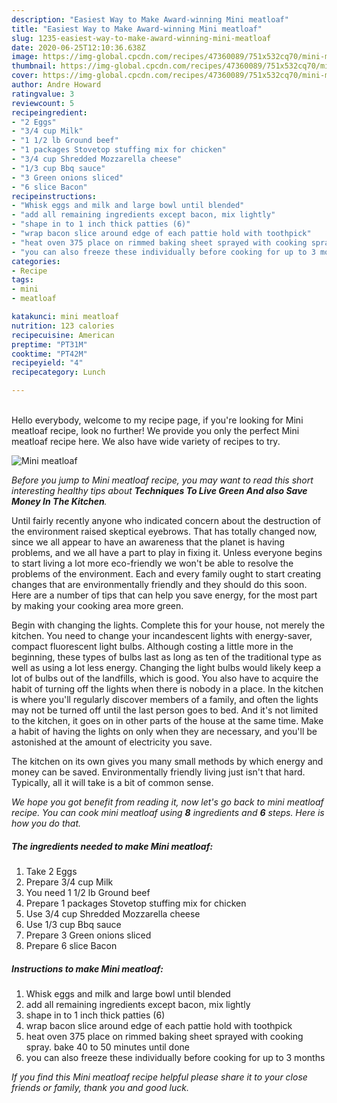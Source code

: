 ```yaml
---
description: "Easiest Way to Make Award-winning Mini meatloaf"
title: "Easiest Way to Make Award-winning Mini meatloaf"
slug: 1235-easiest-way-to-make-award-winning-mini-meatloaf
date: 2020-06-25T12:10:36.638Z
image: https://img-global.cpcdn.com/recipes/47360089/751x532cq70/mini-meatloaf-recipe-main-photo.jpg
thumbnail: https://img-global.cpcdn.com/recipes/47360089/751x532cq70/mini-meatloaf-recipe-main-photo.jpg
cover: https://img-global.cpcdn.com/recipes/47360089/751x532cq70/mini-meatloaf-recipe-main-photo.jpg
author: Andre Howard
ratingvalue: 3
reviewcount: 5
recipeingredient:
- "2 Eggs"
- "3/4 cup Milk"
- "1 1/2 lb Ground beef"
- "1 packages Stovetop stuffing mix for chicken"
- "3/4 cup Shredded Mozzarella cheese"
- "1/3 cup Bbq sauce"
- "3 Green onions sliced"
- "6 slice Bacon"
recipeinstructions:
- "Whisk eggs and milk and large bowl until blended"
- "add all remaining ingredients except bacon, mix lightly"
- "shape in to 1 inch thick patties (6)"
- "wrap bacon slice around edge of each pattie hold with toothpick"
- "heat oven 375 place on rimmed baking sheet sprayed with cooking spray. bake 40 to 50 minutes until done"
- "you can also freeze these individually before cooking for up to 3 months"
categories:
- Recipe
tags:
- mini
- meatloaf

katakunci: mini meatloaf 
nutrition: 123 calories
recipecuisine: American
preptime: "PT31M"
cooktime: "PT42M"
recipeyield: "4"
recipecategory: Lunch

---
```

<br>
Hello everybody, welcome to my recipe page, if you're looking for Mini meatloaf recipe, look no further! We provide you only the perfect Mini meatloaf recipe here. We also have wide variety of recipes to try.
<br>


![Mini meatloaf](https://img-global.cpcdn.com/recipes/47360089/751x532cq70/mini-meatloaf-recipe-main-photo.jpg)

<i>Before you jump to Mini meatloaf recipe, you may want to read this short interesting healthy tips about 
<strong>Techniques To Live Green And also Save Money In The Kitchen</strong>.</i>
</br>

Until fairly recently anyone who indicated concern about the destruction of the environment raised skeptical eyebrows. That has totally changed now, since we all appear to have an awareness that the planet is having problems, and we all have a part to play in fixing it. Unless everyone begins to start living a lot more eco-friendly we won't be able to resolve the problems of the environment. Each and every family ought to start creating changes that are environmentally friendly and they should do this soon. Here are a number of tips that can help you save energy, for the most part by making your cooking area more green.

Begin with changing the lights. Complete this for your house, not merely the kitchen. You need to change your incandescent lights with energy-saver, compact fluorescent light bulbs. Although costing a little more in the beginning, these types of bulbs last as long as ten of the traditional type as well as using a lot less energy. Changing the light bulbs would likely keep a lot of bulbs out of the landfills, which is good. You also have to acquire the habit of turning off the lights when there is nobody in a place. In the kitchen is where you'll regularly discover members of a family, and often the lights may not be turned off until the last person goes to bed. And it's not limited to the kitchen, it goes on in other parts of the house at the same time. Make a habit of having the lights on only when they are necessary, and you'll be astonished at the amount of electricity you save.

The kitchen on its own gives you many small methods by which energy and money can be saved. Environmentally friendly living just isn't that hard. Typically, all it will take is a bit of common sense.


<i>We hope you got benefit from reading it, now let's go back to mini meatloaf recipe. You can cook mini meatloaf using <strong>8</strong> ingredients and <strong>6</strong> steps. Here is how you do that.
</i>

##### The ingredients needed to make Mini meatloaf:

1. Take 2 Eggs
1. Prepare 3/4 cup Milk
1. You need 1 1/2 lb Ground beef
1. Prepare 1 packages Stovetop stuffing mix for chicken
1. Use 3/4 cup Shredded Mozzarella cheese
1. Use 1/3 cup Bbq sauce
1. Prepare 3 Green onions sliced
1. Prepare 6 slice Bacon


##### Instructions to make Mini meatloaf:

1. Whisk eggs and milk and large bowl until blended
1. add all remaining ingredients except bacon, mix lightly
1. shape in to 1 inch thick patties (6)
1. wrap bacon slice around edge of each pattie hold with toothpick
1. heat oven 375 place on rimmed baking sheet sprayed with cooking spray. bake 40 to 50 minutes until done
1. you can also freeze these individually before cooking for up to 3 months


<i>If you find this Mini meatloaf recipe helpful please share it to your close friends or family, thank you and good luck.</i>
